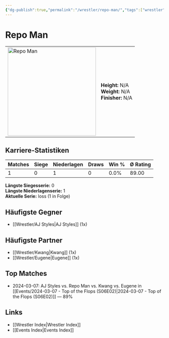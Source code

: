 ```yaml
---
{"dg-publish":true,"permalink":"/wrestler/repo-man/","tags":["wrestler"],"noteIcon":"","created":"2025-08-11T09:33:20.599+02:00"}
---
```



# Repo Man

<table>
<tr>
<td><img src="Repo Man.png" width="280" alt="Repo Man"></td>
<td>
<b>Height:</b> N/A<br>
<b>Weight:</b> N/A<br>
<b>Finisher:</b> N/A<br>
</td>
</tr>
</table>

## Karriere-Statistiken

| Matches | Siege | Niederlagen | Draws | Win % | Ø Rating |
|---------|-------|-------------|-------|-------|-----------|
| 1 | 0 | 1 | 0 | 0.0% | 89.00 |

**Längste Siegesserie:** 0<br>**Längste Niederlagenserie:** 1<br>**Aktuelle Serie:** loss (1 in Folge)


## Häufigste Gegner
- [[Wrestler/AJ Styles\|AJ Styles]] (1x)

## Häufigste Partner
- [[Wrestler/Kwang\|Kwang]] (1x)
- [[Wrestler/Eugene\|Eugene]] (1x)

## Top Matches
- 2024-03-07: AJ Styles vs. Repo Man vs. Kwang vs. Eugene  in [[Events/2024-03-07 - Top of the Flops (S06E02)\|2024-03-07 - Top of the Flops (S06E02)]] — 89%

## Links
- [[Wrestler Index\|Wrestler Index]]
- [[Events Index\|Events Index]]
